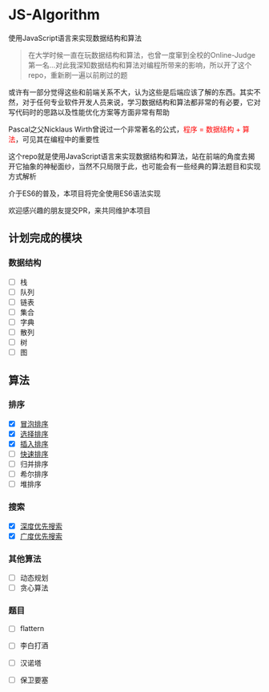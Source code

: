 # JS-Algorithm

使用JavaScript语言来实现数据结构和算法

> 在大学时候一直在玩数据结构和算法，也曾一度窜到全校的Online-Judge第一名...对此我深知数据结构和算法对编程所带来的影响，所以开了这个repo，重新刷一遍以前刷过的题  

或许有一部分觉得这些和前端关系不大，认为这些是后端应该了解的东西。其实不然，对于任何专业软件开发人员来说，学习数据结构和算法都非常的有必要，它对写代码时的思路以及性能优化方案等方面非常有帮助

Pascal之父Nicklaus Wirth曾说过一个非常著名的公式，<font color=red>程序 = 数据结构 + 算法</font>，可见其在编程中的重要性

这个repo就是使用JavaScript语言来实现数据结构和算法，站在前端的角度去揭开它抽象的神秘面纱，当然不只局限于此，也可能会有一些经典的算法题目和实现方式解析

介于ES6的普及，本项目将完全使用ES6语法实现 

欢迎感兴趣的朋友提交PR，来共同维护本项目

## 计划完成的模块

### 数据结构 

- [ ] 栈
- [ ] 队列
- [ ] 链表
- [ ] 集合
- [ ] 字典
- [ ] 散列
- [ ] 树
- [ ] 图

## 算法

### 排序

- [x] [冒泡排序](./sort/bubble.md)
- [x] [选择排序](./sort/selection.md)
- [x] [插入排序](./sort/insertion.md)
- [ ] [快速排序](./sort/quick.md)
- [ ] 归并排序
- [ ] 希尔排序
- [ ] 堆排序

### 搜索

- [x] [深度优先搜索](./search/DFS.md)
- [x] [广度优先搜索](./search/BFS.md)

### 其他算法
- [ ] 动态规划
- [ ] 贪心算法

### 题目
- [ ] flattern
- [ ] 李白打酒
- [ ] 汉诺塔
- [ ] 保卫要塞


